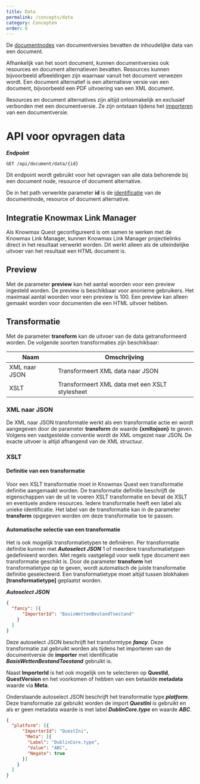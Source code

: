 ```yaml
---
title: Data
permalink: /concepts/data
category: Concepten
order: 6
---
```


De [documentnodes](/topics/document-structure) van documentversies bevatten de inhoudelijke data van een document.

Afhankelijk van het soort document, kunnen documentversies ook resources en document alternatieven bevatten. Resources kunnen bijvoorbeeld afbeeldingen zijn waarnaar vanuit het document verwezen wordt. Een document alternatief is een alternatieve versie van een document, bijvoorbeeld een PDF uitvoering van een XML document.

Resources en document alternatives zijn altijd onlosmakelijk en exclusief verbonden met een documentversie. Ze zijn ontstaan tijdens het [importeren](/concepts/importers) van een documentversie.

# API voor opvragen data
***Endpoint***
```
GET /api/document/data/{id}
```

Dit endpoint wordt gebruikt voor het opvragen van alle data behorende bij een document node, resource of document alternative.

De in het path verwerkte parameter **id** is de [identificatie](/concepts/quest-id) van de documentnode, resource of document alternative.

## Integratie Knowmax Link Manager
Als Knowmax Quest geconfigureerd is om samen te werken met de Knowmax Link Manager, kunnen Knowmax Link Manager projectielinks direct in het resultaat verwerkt worden. Dit werkt alleen als de uiteindelijke uitvoer van het resultaat een HTML document is.

## Preview
Met de parameter **preview** kan het aantal woorden voor een preview ingesteld worden. De preview is beschikbaar voor anonieme gebruikers. Het maximaal aantal woorden voor een preview is 100. Een preview kan alleen gemaakt worden voor documenten die een HTML uitvoer hebben.

## Transformatie
Met de parameter **transform** kan de uitvoer van de data getransformeerd worden. De volgende soorten transformaties zijn beschikbaar:

| Naam | Omschrijving | 
| --- | --- |
| XML naar JSON | Transformeert XML data naar JSON |
| XSLT | Transformeert XML data met een XSLT stylesheet |

### XML naar JSON
De XML naar JSON transformatie werkt als een transformatie actie en wordt aangegeven door de parameter **transform** de waarde **{xmltojson}** te geven. Volgens een vastgestelde conventie wordt de XML omgezet naar JSON. De exacte uitvoer is altijd afhangend van de XML structuur.

### XSLT
#### Definitie van een transformatie
Voor een XSLT transformatie moet in Knowmax Quest een transformatie definitie aangemaakt worden. De transformatie definitie beschrijft de eigenschappen van de uit te voeren XSLT transformatie en bevat de XSLT en eventuele andere resources. Iedere transformatie heeft een label als unieke identificatie. Het label van de transformatie kan in de parameter **transform** opgegeven worden om deze transformatie toe te passen.

#### Automatische selectie van een transformatie
Het is ook mogelijk transformatietypen te definiëren. Per transformatie definitie kunnen met ***Autoselect JSON*** 1 of meerdere transformatietypen gedefinieerd worden. Met regels vastgelegd voor welk type document een transformatie geschikt is. Door de parameter **transform** het transformatietype op te geven, wordt automatisch de juiste transformatie definitie geselecteerd. Een transformatietype moet altijd tussen blokhaken **[transformatietype]** geplaatst worden.

***Autoselect JSON***
```json
{
  "fancy": [{
      "ImporterId": "BasisWettenBestandToestand"
    }
  ]
}
```

Deze autoselect JSON beschrijft het transformtype ***fancy***. Deze transformatie zal gebruikt worden als tijdens het importeren van de documentversie de **importer** met identificatie ***BasisWettenBestandToestand*** gebruikt is.

Naast **ImporterId** is het ook mogelijk om te selecteren op **QuestId**, **QuestVersion** en het voorkomen of hebben van een betaalde **metadata** waarde via **Meta**.

Onderstaande autoselect JSON beschrijft het transformatie type ***platform***. Deze transformatie zal gebruikt worden de import ***QuestIni*** is gebruikt en als er geen metadata waarde is met label ***DublinCore.type*** en waarde ***ABC***.
```json
{
  "platform": [{
      "ImporterId": "QuestIni",
       "Meta": [{
        "Label": "DublinCore.type",
        "Value": "ABC",
        "Negate": true
      }]
    }
  ]
}
```